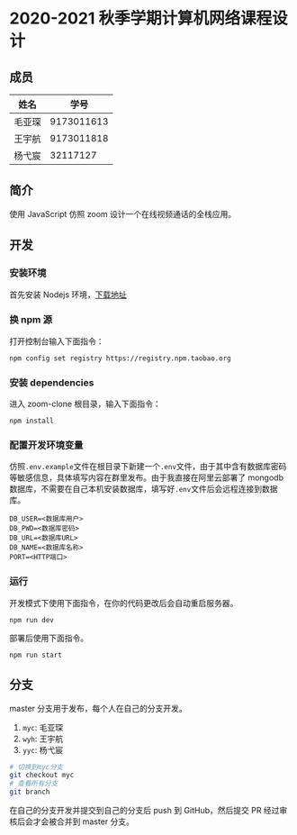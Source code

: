 # 2020-2021 秋季学期计算机网络课程设计

## 成员

| 姓名   | 学号       |
| ------ | ---------- |
| 毛亚琛 | 9173011613 |
| 王宇航 | 9173011818 |
| 杨弋宸 | 32117127   |

## 简介

使用 JavaScript 仿照 zoom 设计一个在线视频通话的全栈应用。

## 开发

### 安装环境

首先安装 Nodejs 环境，[下载地址](https://nodejs.org/zh-cn/)

### 换 npm 源

打开控制台输入下面指令：

```
npm config set registry https://registry.npm.taobao.org
```

### 安装 dependencies

进入 zoom-clone 根目录，输入下面指令：

```
npm install
```

### 配置开发环境变量

仿照`.env.example`文件在根目录下新建一个`.env`文件，由于其中含有数据库密码等敏感信息，具体填写内容在群里发布。由于我直接在阿里云部署了 mongodb 数据库，不需要在自己本机安装数据库，填写好`.env`文件后会远程连接到数据库。

```
DB_USER=<数据库用户>
DB_PWD=<数据库密码>
DB_URL=<数据库URL>
DB_NAME=<数据库名称>
PORT=<HTTP端口>
```

### 运行

开发模式下使用下面指令，在你的代码更改后会自动重启服务器。

```
npm run dev
```

部署后使用下面指令。

```
npm run start
```

## 分支

master 分支用于发布，每个人在自己的分支开发。

1. `myc`: 毛亚琛
2. `wyh`: 王宇航
3. `yyc`: 杨弋宸

```bash
# 切换到myc分支
git checkout myc
# 查看所有分支
git branch
```

在自己的分支开发并提交到自己的分支后 push 到 GitHub，然后提交 PR 经过审核后会才会被合并到 master 分支。
